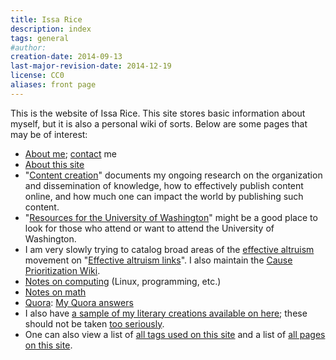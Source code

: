 ```yaml
---
title: Issa Rice
description: index
tags: general
#author: 
creation-date: 2014-09-13
last-major-revision-date: 2014-12-19
license: CC0
aliases: front page
---
```


This is the website of Issa Rice.
This site stores basic information about myself, but it is also a personal wiki of sorts.
Below are some pages that may be of interest:

- [About me](); [contact]() me
- [About this site](./about-the-site)
- "[Content creation]()" documents my ongoing research on the organization and dissemination of knowledge, how to effectively publish content online, and how much one can impact the world by publishing such content.
- "[Resources for the University of Washington]()" might be a good place to look for those who attend or want to attend the University of Washington.
- I am very slowly trying to catalog broad areas of the [effective altruism]() movement on "[Effective altruism links]()".
I also maintain the [Cause Prioritization Wiki](http://causeprioritization.org).
- [Notes on computing](_tags/computing) (Linux, programming, etc.)
- [Notes on math](_tags/math)
- [Quora](): [My Quora answers]()
- I also have [a sample of my literary creations available on here](_tags/literary); these should not be taken [too seriously](http://www.gwern.net/Mistakes#fiction).
- One can also view a list of [all tags used on this site](_tags/index) and a list of [all pages on this site](_all).
